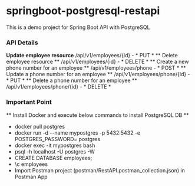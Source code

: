 # springboot-postgresql-restapi
This is a demo project for Spring Boot API with PostgreSQL

### API Details ###
**Update employee resource**
/api/v1/employees/{id} - * PUT *
** Delete employee resource **
/api/v1/employees/{id} - * DELETE *
** Create a new phone number for an employee **
/api/v1/employees/phone - * POST *
** Update a phone number for an employee **
/api/v1/employees/phone/{id} - * PUT *
** Delete a phone number for an employee **
/api/v1/employees/phone/{id} - * DELETE *

### Important Point ###
** Install Docker and execute below commands to install PostgreSQL DB **
- docker pull postgres
- docker run -d --name mypostgres -p 5432:5432 -e POSTGRES_PASSWORD=<yourpassword> postgres
- docker exec -it mypostgres bash
- psql -h localhost -U postgres -W
- CREATE DATABASE employees;
- \c employees
- Import Postman project (postman/RestAPI.postman_collection.json) in Postman App
